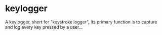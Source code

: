 # keylogger
A keylogger, short for "keystroke logger", Its primary function is to capture and log every key pressed by a user...
